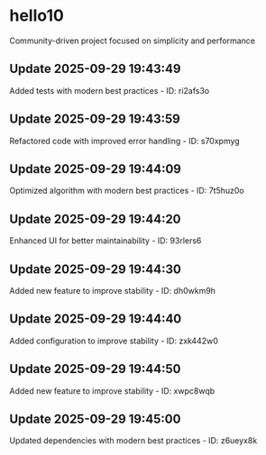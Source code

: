 # hello10
Community-driven project focused on simplicity and performance

## Update 2025-09-29 19:43:49
Added tests with modern best practices - ID: ri2afs3o


## Update 2025-09-29 19:43:59
Refactored code with improved error handling - ID: s70xpmyg


## Update 2025-09-29 19:44:09
Optimized algorithm with modern best practices - ID: 7t5huz0o


## Update 2025-09-29 19:44:20
Enhanced UI for better maintainability - ID: 93rlers6


## Update 2025-09-29 19:44:30
Added new feature to improve stability - ID: dh0wkm9h


## Update 2025-09-29 19:44:40
Added configuration to improve stability - ID: zxk442w0


## Update 2025-09-29 19:44:50
Added new feature to improve stability - ID: xwpc8wqb


## Update 2025-09-29 19:45:00
Updated dependencies with modern best practices - ID: z6ueyx8k

